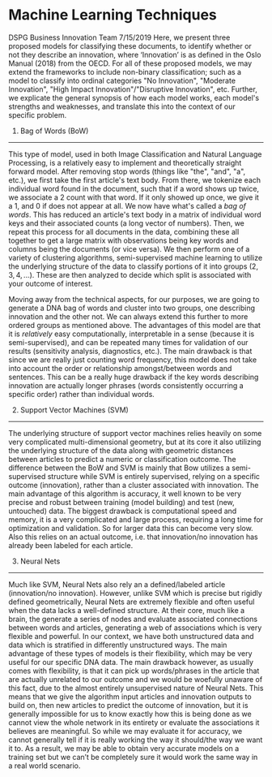 Machine Learning Techniques
================
DSPG Business Innovation Team
7/15/2019
Here, we present three proposed models for classifying these documents, to identify whether or not they describe an innovation, where ‘Innovation’ is as defined in the Oslo Manual (2018) from the OECD. For all of these proposed models, we may extend the frameworks to include non-binary classification; such as a model to classify into ordinal categories "No Innovation", "Moderate Innovation", "High Impact Innovation"/"Disruptive Innovation", etc. Further, we explicate the general synopsis of how each model works, each model's strengths and weaknesses, and translate this into the context of our specific problem.

1. Bag of Words (BoW)
---------------------

This type of model, used in both Image Classification and Natural Language Processing, is a relatively easy to implement and theoretically straight forward model. After removing stop words (things like "the", "and", "a", etc.), we first take the first article's text body. From there, we tokenize each individual word found in the document, such that if a word shows up twice, we associate a 2 count with that word. If it only showed up once, we give it a 1, and 0 if does not appear at all. We now have what's called a *bag of words*. This has reduced an article's text body in a matrix of individual word keys and their associated counts (a long vector of numbers). Then, we repeat this process for all documents in the data, combining these all together to get a large matrix with observations being key words and columns being the documents (or vice versa). We then perform one of a variety of clustering algorithms, semi-supervised machine learning to utilize the underlying structure of the data to classify portions of it into groups (2, 3, 4, ...). These are then analyzed to decide which split is associated with your outcome of interest.

Moving away from the technical aspects, for our purposes, we are going to generate a DNA bag of words and cluster into two groups, one describing innovation and the other not. We can always extend this further to more ordered groups as mentioned above. The advantages of this model are that it is *relatively* easy computationally, interpretable in a sense (because it is semi-supervised), and can be repeated many times for validation of our results (sensitivity analysis, diagnostics, etc.). The main drawback is that since we are really just counting word frequency, this model does not take into account the order or relationship amongst/between words and sentences. This can be a really huge drawback if the key words describing innovation are actually longer phrases (words consistently occurring a specific order) rather than individual words.

2. Support Vector Machines (SVM)
--------------------------------

The underlying structure of support vector machines relies heavily on some very complicated multi-dimensional geometry, but at its core it also utilizing the underlying structure of the data along with geometric distances between articles to predict a numeric or classification outcome. The difference between the BoW and SVM is mainly that Bow utilizes a semi-supervised structure while SVM is entirely supervised, relying on a specific outcome (innovation), rather than a cluster associated with innovation. The main advantage of this algorithm is accuracy, it well known to be very precise and robust between training (model building) and test (new, untouched) data. The biggest drawback is computational speed and memory, it is a very complicated and large process, requiring a long time for optimization and validation. So for larger data this can become very slow. Also this relies on an actual outcome, i.e. that innovation/no innovation has already been labeled for each article.

3. Neural Nets
--------------

Much like SVM, Neural Nets also rely an a defined/labeled article (innovation/no innovation). However, unlike SVM which is precise but rigidly defined geometrically, Neural Nets are extremely flexible and often useful when the data lacks a well-defined structure. At their core, much like a brain, the generate a series of nodes and evaluate associated connections between words and articles, generating a web of associations which is very flexible and powerful. In our context, we have both unstructured data and data which is stratified in differently unstructured ways. The main advantage of these types of models is their flexibility, which may be very useful for our specific DNA data. The main drawback however, as usually comes with flexibility, is that it can pick up words/phrases in the article that are actually unrelated to our outcome and we would be woefully unaware of this fact, due to the almost entirely unsupervised nature of Neural Nets. This means that we give the algorithm input articles and innovation outputs to build on, then new articles to predict the outcome of innovation, but it is generally impossible for us to know exactly how this is being done as we cannot view the whole network in its entirety or evaluate the associations it believes are meaningful. So while we may evaluate it for accuracy, we cannot generally tell if it is really working the way it should/the way we want it to. As a result, we may be able to obtain very accurate models on a training set but we can’t be completely sure it would work the same way in a real world scenario.
